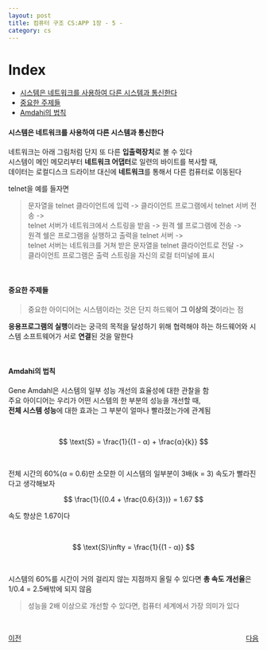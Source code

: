 ```yaml
---
layout: post
title: 컴퓨터 구조 CS:APP 1장 - 5 -
category: cs
---
```


# Index
- [시스템은 네트워크를 사용하여 다른 시스템과 통신한다](#시스템은-네트워크를-사용하여-다른-시스템과-통신한다)
- [중요한 주제들](#중요한-주제들)
- [Amdahi의 법칙](#amdahi의-법칙)

#### 시스템은 네트워크를 사용하여 다른 시스템과 통신한다

  네트워크는 아래 그림처럼 단지 또 다른 **입출력장치**로 볼 수 있다  
  시스템이 메인 메모리부터 **네트워크 어댑터**로 일련의 바이트를 복사할 때,   
  데이터는 로컬디스크 드라이브 대신에 **네트워크**를 통해서 다른 컴퓨터로 이동된다  

  telnet을 예를 들자면
  > 문자열을 telnet 클라이언트에 입력 -> 클라이언트 프로그램에서 telnet 서버 전송 ->  
    telnet 서버가 네트워크에서 스트링을 받음 -> 원격 쉘 프로그램에 전송 ->   
    원격 쉘은 프로그램을 실행하고 출력을 telnet 서버 ->  
    telnet 서버는 네트워크를 거쳐 받은 문자열을 telnet 클라이언트로 전달 ->  
    클라이언트 프로그램은 출력 스트링을 자신의 로컬 터미널에 표시 

  &nbsp;

#### 중요한 주제들
  > 중요한 아이디어는 시스템이라는 것은 단지 하드웨어 **그 이상의 것**이라는 점

  **응용프로그램의 실행**이라는 궁극의 목적을 달성하기 위해 협력해야 하는 하드웨어와 시스템 소프트웨어가
  서로 **연결**된 것을 말한다

  &nbsp;

#### Amdahi의 법칙

  Gene Amdahl은 시스템의 일부 성능 개선의 효율성에 대한 관찰을 함  
  주요 아이디어는 우리가 어떤 시스템의 한 부분의 성능을 개선할 때,  
  **전체 시스템 성능**에 대한 효과는 그 부분이 얼마나 빨라졌는가에 관계됨  
  
  &nbsp;
  
  $$
  \text{S} = \frac{1}{(1 - α) + \frac{α}{k}}
  $$

  &nbsp;  

  전체 시간의 60%(α = 0.6)만 소모한 이 시스템의 일부분이 3배(k = 3) 속도가 빨라진다고 생각해보자

  $$
  \frac{1}{(0.4 + \frac{0.6}{3})} = 1.67
  $$

  속도 향상은 1.67이다

  &nbsp;

  $$
  \text{S}\infty = \frac{1}{(1 - α)}
  $$

  &nbsp;

  시스템의 60%를 시간이 거의 걸리지 않는 지점까지 올릴 수 있다면 **총 속도 개선율**은 1/0.4 = 2.5배밖에 되지 않음

  >  성능을 2배 이상으로 개선할 수 있다면, 컴퓨터 세계에서 가장 의미가 있다

  &nbsp;

<p style="display: flex; justify-content: space-between;">
  <a href="cs-01-04.html">이전</a>
  <a href="cs-01-06.html">다음</a>
</p>